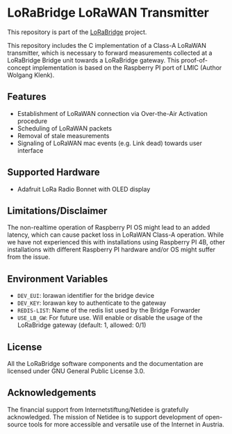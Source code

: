 
LoRaBridge LoRaWAN Transmitter
==============================
This repository is part of the [LoRaBridge](https://github.com/lorabridge/lorabridge) project.

This repository includes the C implementation of a Class-A LoRaWAN transmitter, which is necessary
to forward measurements collected at a LoRaBridge Bridge unit towards a LoRaBridge gateway. This
proof-of-concept implementation is based on the Raspberry PI port of LMIC (Author Wolgang Klenk).

Features
--------

- Establishment of LoRaWAN connection via Over-the-Air Activation procedure
- Scheduling of LoRaWAN packets 
- Removal of stale measurements
- Signaling of LoRaWAN mac events (e.g. Link dead) towards user interface

Supported Hardware
------------------

- Adafruit LoRa Radio Bonnet with OLED display 

Limitations/Disclaimer
----------------------

The non-realtime operation of Raspberry PI OS might lead to an added latency, which can cause packet
loss in LoRaWAN Class-A operation. While we have not experienced this with installations using
Raspberry PI 4B, other installations with different Raspberry PI hardware and/or OS might suffer from 
the issue. 

## Environment Variables
- `DEV_EUI`: lorawan identifier for the bridge device
- `DEV_KEY`: lorawan key to authenticate to the gateway
- `REDIS-LIST`: Name of the redis list used by the Bridge Forwarder
- `USE_LB_GW`: For future use. Will enable or disable the usage of the LoRaBridge gateway (default: 1, allowed: 0/1)

## License

All the LoRaBridge software components and the documentation are licensed under GNU General Public License 3.0.

## Acknowledgements

The financial support from Internetstiftung/Netidee is gratefully acknowledged. The mission of Netidee is to support development of open-source tools for more accessible and versatile use of the Internet in Austria.



